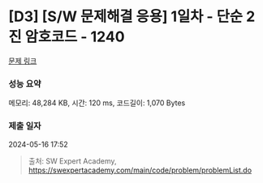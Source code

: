 # [D3] [S/W 문제해결 응용] 1일차 - 단순 2진 암호코드 - 1240 

[문제 링크](https://swexpertacademy.com/main/code/problem/problemDetail.do?contestProbId=AV15FZuqAL4CFAYD) 

### 성능 요약

메모리: 48,284 KB, 시간: 120 ms, 코드길이: 1,070 Bytes

### 제출 일자

2024-05-16 17:52



> 출처: SW Expert Academy, https://swexpertacademy.com/main/code/problem/problemList.do